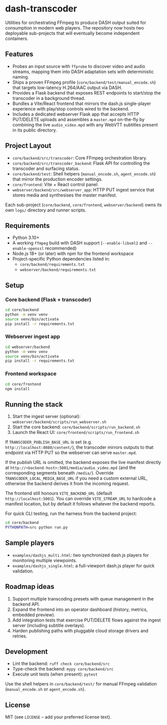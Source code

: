 # dash-transcoder

Utilities for orchestrating FFmpeg to produce DASH output suited for consumption in modern web players. The repository now hosts two deployable sub-projects that will eventually become independent containers.

## Features

- Probes an input source with `ffprobe` to discover video and audio streams, mapping them into DASH adaptation sets with deterministic naming.
- Ships a proven FFmpeg profile (`core/backend/test/manual_encode.sh`) that targets low-latency H.264/AAC output via DASH.
- Provides a Flask backend that exposes REST endpoints to start/stop the transcoder in a background thread.
- Bundles a Vite/React frontend that mirrors the dash.js single-player experience with play/stop controls wired to the backend.
- Includes a dedicated webserver Flask app that accepts HTTP PUT/DELETE uploads and assembles a `master.mpd` on-the-fly by combining the live `audio_video.mpd` with any WebVTT subtitles present in its public directory.

## Project Layout

- `core/backend/src/transcoder`: Core FFmpeg orchestration library.
- `core/backend/src/transcoder_backend`: Flask API for controlling the transcoder and surfacing status.
- `core/backend/test`: Shell helpers (`manual_encode.sh`, `agent_encode.sh`) that mirror the production encoder settings.
- `core/frontend`: Vite + React control panel.
- `webserver/backend/src/webserver_app`: HTTP PUT ingest service that stores media and synthesises the master manifest.

Each sub-project (`core/backend`, `core/frontend`, `webserver/backend`) owns its own `logs/` directory and runner scripts.

## Requirements

- Python 3.10+
- A working `ffmpeg` build with DASH support (`--enable-libxml2` and `--enable-openssl` recommended)
- Node.js 18+ (or later) with npm for the frontend workspace
- Project-specific Python dependencies listed in:
  - `core/backend/requirements.txt`
  - `webserver/backend/requirements.txt`

## Setup

### Core backend (Flask + transcoder)

```bash
cd core/backend
python -m venv venv
source venv/bin/activate
pip install -r requirements.txt
```

### Webserver ingest app

```bash
cd webserver/backend
python -m venv venv
source venv/bin/activate
pip install -r requirements.txt
```

### Frontend workspace

```bash
cd core/frontend
npm install
```

## Running the stack

1. Start the ingest server (optional): `webserver/backend/scripts/run_webserver.sh`
2. Start the core backend: `core/backend/scripts/run_backend.sh`
3. Launch the React UI: `core/frontend/scripts/run_frontend.sh`

If `TRANSCODER_PUBLISH_BASE_URL` is set (e.g. `http://localhost:8080/content/`), the transcoder mirrors outputs to that endpoint via HTTP PUT so the webserver can serve `master.mpd`.

If the publish URL is omitted, the backend exposes the live manifest directly at `http://<backend-host>:5001/media/audio_video.mpd` (and the corresponding segments beneath `/media/`). Override `TRANSCODER_LOCAL_MEDIA_BASE_URL` if you need a custom external URL, otherwise the backend derives it from the incoming request.

The frontend still honours `VITE_BACKEND_URL` (default `http://localhost:5001`). You can override `VITE_STREAM_URL` to hardcode a manifest location, but by default it follows whatever the backend reports.

For quick CLI testing, run the harness from the backend project:

```bash
cd core/backend
PYTHONPATH=src python run.py
```

## Sample players

- `examples/dashjs_multi.html`: two synchronized dash.js players for monitoring multiple viewpoints.
- `examples/dashjs_single.html`: a full-viewport dash.js player for quick validation.

## Roadmap ideas

1. Support multiple transcoding presets with queue management in the backend API.
2. Expand the frontend into an operator dashboard (history, metrics, embedded preview).
3. Add integration tests that exercise PUT/DELETE flows against the ingest server (including subtitle overlays).
4. Harden publishing paths with pluggable cloud storage drivers and retries.

## Development

- Lint the backend: `ruff check core/backend/src`
- Type-check the backend: `mypy core/backend/src`
- Execute unit tests (when present): `pytest`

Use the shell helpers in `core/backend/test/` for manual FFmpeg validation (`manual_encode.sh` or `agent_encode.sh`).

## License

MIT (see `LICENSE` – add your preferred license text).
